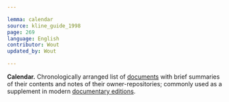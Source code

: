 ```yaml
---

lemma: calendar
source: kline_guide_1998
page: 269
language: English
contributor: Wout
updated_by: Wout

---
```


**Calendar.** Chronologically arranged list of [documents](document.html) with brief summaries of their contents and notes of their owner-repositories; commonly used as a supplement in modern [documentary editions](documentaryEditing.html).
